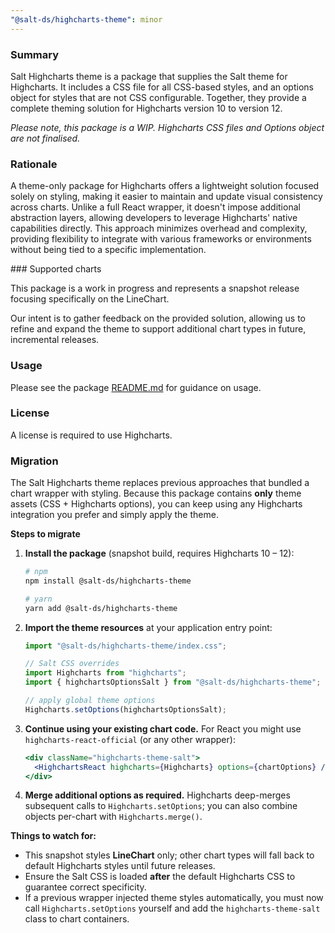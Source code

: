 ```yaml
---
"@salt-ds/highcharts-theme": minor
---
```


### Summary

Salt Highcharts theme is a package that supplies the Salt theme for Highcharts. It includes a CSS file for all CSS-based styles, and an options object for styles that are not CSS configurable. Together, they provide a complete theming solution for Highcharts version 10 to version 12.

_Please note, this package is a WIP. Highcharts CSS files and Options object are not finalised._

### Rationale

A theme-only package for Highcharts offers a lightweight solution focused solely on styling, making it easier to maintain and update visual consistency across charts. Unlike a full React wrapper, it doesn't impose additional abstraction layers, allowing developers to leverage Highcharts' native capabilities directly. This approach minimizes overhead and complexity, providing flexibility to integrate with various frameworks or environments without being tied to a specific implementation.

### Supported charts

This package is a work in progress and represents a snapshot release focusing specifically on the LineChart.

Our intent is to gather feedback on the provided solution, allowing us to refine and expand the theme to support additional chart types in future, incremental releases.

### Usage

Please see the package [README.md](https://github.com/jpmorganchase/salt-ds/blob/main/packages/highcharts-theme/README.md) for guidance on usage.

### License

A license is required to use Highcharts.

### Migration

The Salt Highcharts theme replaces previous approaches that bundled a chart wrapper with styling. Because this package contains **only** theme assets (CSS + Highcharts options), you can keep using any Highcharts integration you prefer and simply apply the theme.

**Steps to migrate**

1. **Install the package** (snapshot build, requires Highcharts 10 – 12):

   ```bash
   # npm
   npm install @salt-ds/highcharts-theme

   # yarn
   yarn add @salt-ds/highcharts-theme
   ```

2. **Import the theme resources** at your application entry point:

   ```ts
   import "@salt-ds/highcharts-theme/index.css";

   // Salt CSS overrides
   import Highcharts from "highcharts";
   import { highchartsOptionsSalt } from "@salt-ds/highcharts-theme";

   // apply global theme options
   Highcharts.setOptions(highchartsOptionsSalt);
   ```

3. **Continue using your existing chart code.** For React you might use `highcharts-react-official` (or any other wrapper):

   ```jsx
   <div className="highcharts-theme-salt">
     <HighchartsReact highcharts={Highcharts} options={chartOptions} />
   </div>
   ```

4. **Merge additional options as required.** Highcharts deep-merges subsequent calls to `Highcharts.setOptions`; you can also combine objects per-chart with `Highcharts.merge()`.

**Things to watch for:**

- This snapshot styles **LineChart** only; other chart types will fall back to default Highcharts styles until future releases.
- Ensure the Salt CSS is loaded **after** the default Highcharts CSS to guarantee correct specificity.
- If a previous wrapper injected theme styles automatically, you must now call `Highcharts.setOptions` yourself and add the `highcharts-theme-salt` class to chart containers.
